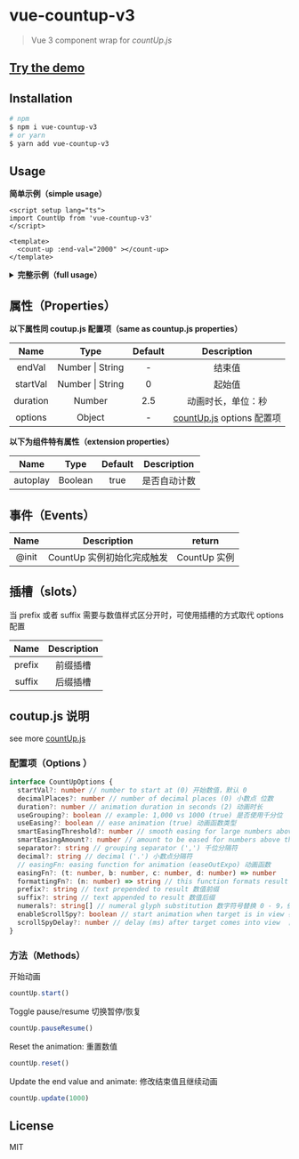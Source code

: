 # vue-countup-v3

>  Vue 3 component wrap for *countUp.js* 

## [Try the demo](http://panjiachen.github.io/countTo/demo/)

## Installation

```bash
# npm
$ npm i vue-countup-v3
# or yarn
$ yarn add vue-countup-v3
```

## Usage

**简单示例（simple usage）**

```vue
<script setup lang="ts">
import CountUp from 'vue-countup-v3'
</script>

<template>
  <count-up :end-val="2000" ></count-up>
</template>
```

<details>
<summary><strong>完整示例（full usage）</strong></summary>

```html
<script setup lang="ts">
  import CountUp from 'vue-countup-v3'
  import type { CountUp as ICountUp } from 'countup.js'
  // coutup.js options
  const options = {
    decimalPlaces: 2
    // ...
  }
  const onInit = (countup: ICountUp) => {
    console.log('init', countup)
  }
</script>

<template>
  <count-up
    :end-val="2000"
    :duration="3"
    :options="options"
    @init="onInit"></count-up>
</template>
```

</details>

## 属性（Properties）

**以下属性同 coutup.js 配置项（same as countup.js properties）**

|   Name   |       Type       | Default |                         Description                          |
| :------: | :--------------: | :-----: | :----------------------------------------------------------: |
|  endVal  | Number \| String |    -    |                            结束值                            |
| startVal | Number \| String |    0    |                            起始值                            |
| duration |      Number      |   2.5   |                      动画时长，单位：秒                      |
| options  |      Object      |    -    | [countUp.js](https://github.com/inorganik/countUp.js) options 配置项 |

**以下为组件特有属性（extension properties）**

|   Name   |  Type   | Default | Description  |
| :------: | :-----: | :-----: | :----------: |
| autoplay | Boolean |  true   | 是否自动计数 |

## 事件（Events）

| Name  |        Description         |    return    |
| :---: | :------------------------: | :----------: |
| @init | CountUp 实例初始化完成触发 | CountUp 实例 |

## 插槽（slots）

当 prefix 或者 suffix 需要与数值样式区分开时，可使用插槽的方式取代 options 配置

|  Name  | Description |
| :----: | :---------: |
| prefix |  前缀插槽   |
| suffix |  后缀插槽   |



## coutup.js 说明

see more [countUp.js](https://github.com/inorganik/countUp.js)

### 配置项（**Options** ）

```typescript
interface CountUpOptions {
  startVal?: number // number to start at (0) 开始数值，默认 0
  decimalPlaces?: number // number of decimal places (0) 小数点 位数
  duration?: number // animation duration in seconds (2) 动画时长
  useGrouping?: boolean // example: 1,000 vs 1000 (true) 是否使用千分位
  useEasing?: boolean // ease animation (true) 动画函数类型
  smartEasingThreshold?: number // smooth easing for large numbers above this if useEasing (999)
  smartEasingAmount?: number // amount to be eased for numbers above threshold (333)
  separator?: string // grouping separator (',') 千位分隔符
  decimal?: string // decimal ('.') 小数点分隔符
  // easingFn: easing function for animation (easeOutExpo) 动画函数
  easingFn?: (t: number, b: number, c: number, d: number) => number
  formattingFn?: (n: number) => string // this function formats result 格式化结果
  prefix?: string // text prepended to result 数值前缀
  suffix?: string // text appended to result 数值后缀
  numerals?: string[] // numeral glyph substitution 数字符号替换 0 - 9，例如替换为 [a,b,c,d,e,f,g,h,i,j]
  enableScrollSpy?: boolean // start animation when target is in view 在可视范围内才开始动画
  scrollSpyDelay?: number // delay (ms) after target comes into view  目标进入可视范围内后的延迟时间(毫秒)
}
```

### **方法（Methods）**

开始动画

```js
countUp.start()
```

Toggle pause/resume 切换暂停/恢复

```js
countUp.pauseResume()
```

Reset the animation: 重置数值

```js
countUp.reset()
```

Update the end value and animate: 修改结束值且继续动画

```js
countUp.update(1000)
```

## License

MIT
